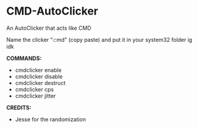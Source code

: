 # CMD-AutoClicker
An AutoClicker that acts like CMD

Name the clicker "𝚌md" (copy paste) and put it in your system32 folder ig idk

**COMMANDS:**
 * cmdclicker enable
 * cmdclicker disable
 * cmdclicker destruct
 * cmdclicker cps
 * cmdclicker jitter

**CREDITS:**
* Jesse for the randomization
